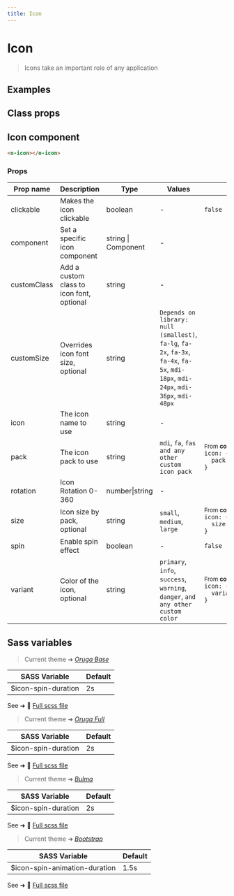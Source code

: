 ```yaml
---
title: Icon
---
```


# Icon

<div class="vp-doc">

> Icons take an important role of any application

<Carbon />
</div>

<div class="vp-example">

## Examples

<example-icon />

</div>
<div class="vp-example">

## Class props

<inspector-icon-viewer />

</div>

<div class="vp-doc">

## Icon component

```html
<o-icon></o-icon>
```

### Props

| Prop name   | Description                               | Type                | Values                                                                                                                             | Default                                                                                                                                           |
| ----------- | ----------------------------------------- | ------------------- | ---------------------------------------------------------------------------------------------------------------------------------- | ------------------------------------------------------------------------------------------------------------------------------------------------- |
| clickable   | Makes the icon clickable                  | boolean             | -                                                                                                                                  | <code style='white-space: nowrap; padding: 0;'>false</code>                                                                                       |
| component   | Set a specific icon component             | string \| Component | -                                                                                                                                  |                                                                                                                                                   |
| customClass | Add a custom class to icon font, optional | string              | -                                                                                                                                  |                                                                                                                                                   |
| customSize  | Overrides icon font size, optional        | string              | `Depends on library: null (smallest)`, `fa-lg`, `fa-2x`, `fa-3x`, `fa-4x`, `fa-5x`, `mdi-18px`, `mdi-24px`, `mdi-36px`, `mdi-48px` |                                                                                                                                                   |
| icon        | The icon name to use                      | string              | -                                                                                                                                  |                                                                                                                                                   |
| pack        | The icon pack to use                      | string              | `mdi`, `fa`, `fas and any other custom icon pack`                                                                                  | <div><small>From <b>config</b>:</small></div><code style='white-space: nowrap; padding: 0;'>icon: {<br>&nbsp;&nbsp;pack: undefined<br>}</code>    |
| rotation    | Icon Rotation 0-360                       | number\|string      | -                                                                                                                                  |                                                                                                                                                   |
| size        | Icon size by pack, optional               | string              | `small`, `medium`, `large`                                                                                                         | <div><small>From <b>config</b>:</small></div><code style='white-space: nowrap; padding: 0;'>icon: {<br>&nbsp;&nbsp;size: undefined<br>}</code>    |
| spin        | Enable spin effect                        | boolean             | -                                                                                                                                  | <code style='white-space: nowrap; padding: 0;'>false</code>                                                                                       |
| variant     | Color of the icon, optional               | string              | `primary`, `info`, `success`, `warning`, `danger`, `and any other custom color`                                                    | <div><small>From <b>config</b>:</small></div><code style='white-space: nowrap; padding: 0;'>icon: {<br>&nbsp;&nbsp;variant: undefined<br>}</code> |

</div>

<div class="vp-doc">

## Sass variables

<div class="theme-orugabase">

> Current theme ➜ _[Oruga Base](https://github.com/oruga-ui/theme-oruga)_

| SASS Variable       | Default |
| ------------------- | ------- |
| $icon-spin-duration | 2s      |

See ➜ 📄 [Full scss file](https://github.com/oruga-ui/theme-oruga/tree/main/src/assets/scss/components/_icon.scss)

</div><div class="theme-orugafull">

> Current theme ➜ _[Oruga Full](https://github.com/oruga-ui/theme-oruga)_

| SASS Variable       | Default |
| ------------------- | ------- |
| $icon-spin-duration | 2s      |

See ➜ 📄 [Full scss file](https://github.com/oruga-ui/theme-oruga/tree/main/src/assets/scss/components/_icon.scss)

</div><div class="theme-bulma">

> Current theme ➜ _[Bulma](https://github.com/oruga-ui/theme-bulma)_

| SASS Variable       | Default |
| ------------------- | ------- |
| $icon-spin-duration | 2s      |

See ➜ 📄 [Full scss file](https://github.com/oruga-ui/theme-bulma/tree/main/src/assets/scss/components/_icon.scss)

</div><div class="theme-bootstrap">

> Current theme ➜ _[Bootstrap](https://github.com/oruga-ui/theme-bootstrap)_

| SASS Variable                 | Default |
| ----------------------------- | ------- |
| $icon-spin-animation-duration | 1.5s    |

See ➜ 📄 [Full scss file](https://github.com/oruga-ui/theme-bootstrap/tree/main/src/assets/scss/components/_icon.scss)

</div>

</div>
